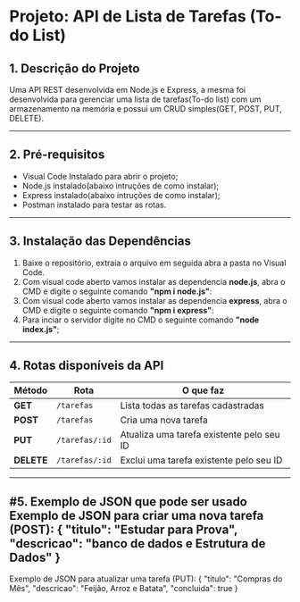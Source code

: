 # Projeto: API de Lista de Tarefas (To-do List)

## 1. Descrição do Projeto
Uma API REST desenvolvida em Node.js e Express, a mesma foi desenvolvida para gerenciar uma lista de tarefas(To-do list) com um armazenamento na memória
e possui um CRUD simples(GET, POST, PUT, DELETE).

---

## 2. Pré-requisitos
- Visual Code Instalado para abrir o projeto;
- Node.js instalado(abaixo intruções de como instalar);
- Express instalado(abaixo intruções de como instalar);
- Postman instalado para testar as rotas.

---

## 3. Instalação das Dependências
1. Baixe o repositório, extraia o arquivo em seguida abra a pasta no Visual Code.
2. Com visual code aberto vamos instalar as dependencia **node.js**, abra o CMD e digite o seguinte comando **"npm i node.js"**:
3. Com visual code aberto vamos instalar as dependencia **express**, abra o CMD e digite o seguinte comando **"npm i express"**:
4. Para inciar o servidor digite no CMD o seguinte comando **"node index.js"**;

---

## 4. Rotas disponíveis da API

| **Método** |**Rota**        |**O que faz**                                                  |
| ---------- | -------------- | ------------------------------------------------------------- |
| **GET**    | `/tarefas`     | Lista todas as tarefas cadastradas                            |
| **POST**   | `/tarefas`     | Cria uma nova tarefa                                          |
| **PUT**    | `/tarefas/:id` | Atualiza uma tarefa existente pelo seu ID                     |
| **DELETE** | `/tarefas/:id` | Exclui uma tarefa existente pelo seu ID                       |

---

#5. Exemplo de JSON que pode ser usado
Exemplo de JSON para criar uma nova tarefa (POST):
{
  "titulo": "Estudar para Prova",
  "descricao": "banco de dados e Estrutura de Dados"
}
---
Exemplo de JSON para atualizar uma tarefa (PUT):
{
  "titulo": "Compras do Mês",
  "descricao": "Feijão, Arroz e Batata",
  "concluida": true
}


